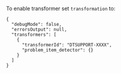 To enable transformer set `transformation` to:
```
{
  "debugMode": false,
  "errorsOutput": null,
  "transformers": [
    {
      "transformerId": "DTSUPPORT-XXXX",
      "problem_item_detector": {}
    }
  ]
}
```
